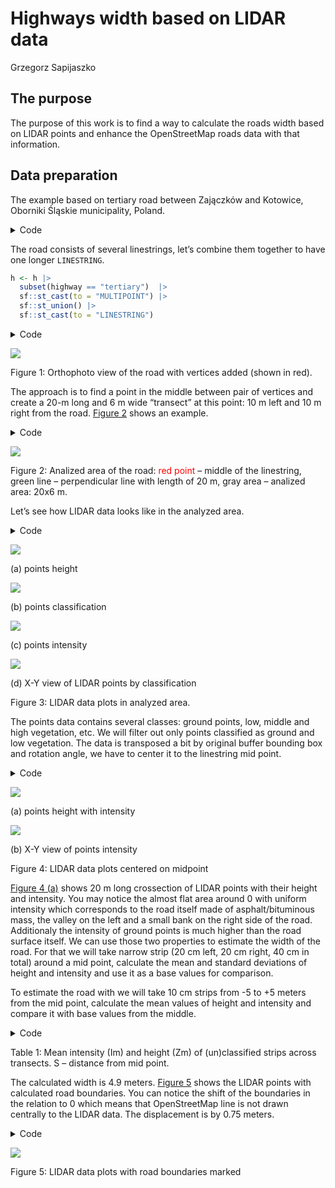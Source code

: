 # Highways width based on LIDAR data
Grzegorz Sapijaszko

## The purpose

The purpose of this work is to find a way to calculate the roads width
based on LIDAR points and enhance the OpenStreetMap roads data with that
information.

## Data preparation

The example based on tertiary road between Zajączków and Kotowice,
Oborniki Śląskie municipality, Poland.

<details class="code-fold">
<summary>Code</summary>

``` r
if (!dir.exists("../data")) {
  dir.create("../data")
}

options(timeout = 60*20)
if(!file.exists("../data/zajaczkow.csv")) {
  a <- osmdata::getbb("Zajączków, trzebnicki", format_out = "sf_polygon") |>
    sf::st_centroid() |>
    sf::st_buffer(dist = 500) |>
    rgugik::DEM_request()
  
  write.csv(a, file = "../data/zajaczkow.csv")
} else {
  a <- read.csv(file = "../data/zajaczkow.csv")
}

a |>
  subset(product == "PointCloud" & year == "2022" & resolution == "12 p/m2") |>
  rgugik::tile_download(outdir = "../data", 
                          method = "wget", 
                          extra = "--no-check-certificate -c --progress=bar:force")

rm(a)

f <- list.files(path = "../data", pattern = "laz", full.names = TRUE)

convertLAZ <- function(lazfile, outdir = ".", filter = "-keep_class 2 9", crs = "EPSG:2180") {
  if(!dir.exists(outdir)) { dir.create(outdir, recursive = TRUE)}
  message(lazfile)
  .file <- basename(lazfile)
  .outfile <- paste0(outdir, "/", stringi::stri_replace_all_fixed(.file, "laz", "las"))
  if(!file.exists(.outfile)) {
    las <- lidR::readLAS(files = lazfile, filter = {{filter}})
    if(is.na(lidR::crs(las))) {
      lidR::crs(las) <- {{crs}}
    }
    lidR::writeLAS(las, file = .outfile, index = TRUE)
  }
  else {
    message("Output file ", .outfile, " already exists, skipping conversion.")
  }
}

lapply(f, convertLAZ, filter = "", outdir = "../data")
rm(f)
rm("convertLAZ", envir = .GlobalEnv)

if(!file.exists("../data/zajaczkow.gpkg")) {
  b <- osmdata::getbb("Zajączków, trzebnicki") |>
    osmdata::opq() |>
    osmdata::add_osm_features(features = c("\"boundary\"" = "\"administrative\"", 
                                           "\"highway\"")) |>
    osmdata::osmdata_sf()
  
  l <- lidR::readLAS("../data/76503_1213480_M-33-34-B-d-1-4-2-2.las")
  
  l_ext <- lidR::ext(l)  |>
    terra::as.polygons() |>
    sf::st_as_sf()
  
  sf::st_crs(l_ext) <- lidR::crs(l)
  
  h <- 
    b$osm_lines |>
    subset(!is.na(highway) & 
             !highway %in% c("track", "path", "footway", "cycleway")) |>
    sf::st_transform(crs = lidR::crs(l))
  
  h <- sf::st_intersection(h, l_ext)
  
  sf::write_sf(h, "../data/zajaczkow.gpkg", append = FALSE)
  
}

if (!file.exists("../data/r.tif")) {
  l <- lidR::readLAS("../data/76503_1213480_M-33-34-B-d-1-4-2-2.las")
  
  r <- lidR::rasterize_terrain(l, res = 0.2)
  terra::writeRaster(r, "../data/r.tif", overwrite = TRUE)
} 

## orthofoto

if(!file.exists("../data/76501_1076083_M-33-34-B-d-1-4.tif")) {
  l <- lidR::readLAS("../data/76503_1213480_M-33-34-B-d-1-4-2-2.las")
  
  l_ext <- lidR::ext(l)  |>
    terra::as.polygons() |>
    sf::st_as_sf()
  
  sf::st_crs(l_ext) <- lidR::crs(l)
  
  a <- rgugik::ortho_request(l_ext)
  
  a |>
    subset(year == "2022" & grepl("B-d-1-4", filename)) |>
    rgugik::tile_download(outdir = "../data", 
                          method = "wget", 
                          extra = "--no-check-certificate -c --progress=bar:force")
}

l <- lidR::readLAS("../data/76503_1213480_M-33-34-B-d-1-4-2-2.las")
r <- terra::rast("../data/r.tif")
ortho <- terra::rast("../data/76501_1076083_M-33-34-B-d-1-4.tif")
h <- sf::read_sf("../data/zajaczkow.gpkg")
```

</details>

The road consists of several linestrings, let’s combine them together to
have one longer `LINESTRING`.

``` r
h <- h |>
  subset(highway == "tertiary")  |>
  sf::st_cast(to = "MULTIPOINT") |>
  sf::st_union() |>
  sf::st_cast(to = "LINESTRING")
```

<details class="code-fold">
<summary>Code</summary>

``` r
m <- sf::st_bbox(h)
dx <- as.integer(m["xmax"] - m["xmin"])
dy <- as.integer(m["ymax"] - m["ymin"])

# par(pty = "s")
x_min <- as.integer(m["xmin"] - 0.1 * dx)
x_max <- as.integer(m["xmax"] + 0.1 * dx)
y_min <- as.integer(m["ymin"] - 0.1 * dy)
y_max <- as.integer(m["ymax"] + 0.1 * dy)

vertices <- h |>
  sf::st_coordinates() |>
  as.data.frame() |>
  sf::st_as_sf(coords = c("X", "Y"), crs = "EPSG:2180")

terra::plotRGB(ortho, 
               xlim = c(x_min, x_max),
               ylim = c(y_min, y_max),
               axes = TRUE,
               mar = c(1.5, 0, 1.5, 0)
               )

terra::plot(h, col = "red", add = TRUE)

terra::plot(vertices$geometry, col = "red", pch = 20, add = TRUE)
```

</details>

<div id="fig-owerview">

![](manuscript/manuscript_files/figure-commonmark/fig-owerview-1.png)

Figure 1: Orthophoto view of the road with vertices added (shown in
red).

</div>

The approach is to find a point in the middle between pair of vertices
and create a 20-m long and 6 m wide “transect” at this point: 10 m left
and 10 m right from the road.
<a href="#fig-transect_overviev" class="quarto-xref">Figure 2</a> shows
an example.

<details class="code-fold">
<summary>Code</summary>

``` r
v <- 6 #7

p1 <- vertices[v, "geometry"] |>
  sf::st_coordinates()

p2 <- vertices[v+1, "geometry"] |>
  sf::st_coordinates()

dx <- p2[1] - p1[1]
dy <- p2[2] - p1[2]

ll <- sqrt(dx^2 + dy^2)

#' alpha in radians
alpha <- atan(dy/dx)

xm <- p1[1] + ll * cos(alpha) / 2
ym <- p1[2] + ll * sin(alpha) / 2

pm <- sf::st_sfc(sf::st_point(c(xm, ym)), crs = "EPSG:2180")

d <- 10
xm1 <- xm - d * cos(pi/2 + alpha) 
ym1 <- ym - d * sin(pi/2 + alpha)
pm1 <- sf::st_sfc(sf::st_point(c(xm1, ym1)), crs = "EPSG:2180")

xm2 <- xm + d * cos(pi/2 + alpha) 
ym2 <- ym + d * sin(pi/2 + alpha)
pm2 <- sf::st_sfc(sf::st_point(c(xm2, ym2)), crs = "EPSG:2180")

# line
coords <- rbind(c(xm1, ym1), c(xm2, ym2))
line <- sf::st_linestring(coords)
line <- sf::st_sfc(line)

poly <- sf::st_buffer(line, dist = 3, endCapStyle = "FLAT") |>
  sf::st_sfc(crs = "EPSG:2180")

# plotting

xmin <- min(p1[1], p2[1])
xmax <- max(p1[1], p2[1])
ymin <- min(p1[2], p2[2])
ymax <- max(p1[2], p2[2])


terra::plotRGB(ortho,
               xlim = c(xmin - 0.05*ll, xmax + 0.05*ll),
               ylim = c(ymin - 0.05*ll, ymax + 0.05*ll),
               axes = TRUE,
               mar = c(1.5, 0, 1.0, 0))

plot(sf::st_geometry(h), add = TRUE)
plot(sf::st_geometry(vertices), pch = 20, col = "blue", add = TRUE)

plot(poly, lwd = 0.6, col = "#80808088", lty = 3, add = TRUE)

plot(pm, pch = 20, col = "red", add = TRUE)
plot(pm1, pch = 16, size = 1.2, col = "green", add = TRUE)
plot(pm2, pch = 16, size = 1.2, col = "green", add = TRUE)
plot(line, lty = 3, col = "green", add = TRUE)
```

</details>

<div id="fig-transect_overviev">

![](manuscript/manuscript_files/figure-commonmark/fig-transect_overviev-1.png)

Figure 2: Analized area of the road: <span style="color:red;">red
point</span> – middle of the linestring, green line – perpendicular line
with length of 20 m, gray area – analized area: 20x6 m.

</div>

Let’s see how LIDAR data looks like in the analyzed area.

<details class="code-fold">
<summary>Code</summary>

``` r
###| layout-ncol: 2
###| column: body-outset

x <- lidR::clip_transect(l, c(xm1, ym1), c(xm2, ym2), width = 6, xz = TRUE)
x <- lidR::filter_poi(x, Classification != 12L)

bb <- lidR::st_bbox(x)

class_cols <- c(
  "0" = "black",       # never classified
  "1" = "gray90",      # unassigned
  "2" = "gray50",      # ground
  "3" = "lightgreen",  # low vegetation
  "4" = "green",       # medium vegetation
  "5" = "darkgreen",   # high vegetation
  "6" = "brown",       # building
  "7" = "gray90",      # noise
  "8" = "gray90",      # reserved
  "9" = "blue",        # water
  "10" = "gray33",     # rail
  "11" = "gray33",     # road surface
  "12" = "black")      # reserved

library(ggplot2)

ggplot(x@data, aes(X, Z, color = Z)) +
  geom_point(size = 0.5) +
  #  coord_equal() +
  theme_minimal() +
  scale_color_gradientn(colours = lidR::height.colors(50))

ggplot(x@data, aes(X, Z, color = factor(Classification))) +
  geom_point(size = 0.8) +
  coord_equal() +
  theme_minimal() +
  scale_color_manual(values = class_cols, name = "", labels = c("Ground", "Low Veg.", "Medium Veg.", "High Veg."))

ggplot(x@data, aes(X, Z, color = Intensity)) +
  geom_point(size = 0.5) +
  #  ylim(114, 116) +
  coord_equal() +
  theme_minimal() +
  scale_color_gradientn(colours = lidR::height.colors(50))

ggplot(x@data, aes(X, Y, color = factor(Classification))) +
  geom_point(size = 0.8) +
  coord_equal() +
  theme_minimal() +
  scale_color_manual(values = class_cols, name = "", labels = c("Ground", "Low Veg.", "Medium Veg.", "High Veg."))
```

</details>

<div id="fig-transect_lidar">

<div class="cell-output-display">

<div id="fig-transect_lidar-1">

<img src="manuscript/manuscript_files/figure-commonmark/fig-transect_lidar-1.png"
data-ref-parent="fig-transect_lidar" />

(a) points height

</div>

</div>

<div class="cell-output-display">

<div id="fig-transect_lidar-2">

<img src="manuscript/manuscript_files/figure-commonmark/fig-transect_lidar-2.png"
data-ref-parent="fig-transect_lidar" />

(b) points classification

</div>

</div>

<div class="cell-output-display">

<div id="fig-transect_lidar-3">

<img src="manuscript/manuscript_files/figure-commonmark/fig-transect_lidar-3.png"
data-ref-parent="fig-transect_lidar" />

(c) points intensity

</div>

</div>

<div class="cell-output-display">

<div id="fig-transect_lidar-4">

<img src="manuscript/manuscript_files/figure-commonmark/fig-transect_lidar-4.png"
data-ref-parent="fig-transect_lidar" />

(d) X-Y view of LIDAR points by classification

</div>

</div>

Figure 3: LIDAR data plots in analyzed area.

</div>

The points data contains several classes: ground points, low, middle and
high vegetation, etc. We will filter out only points classified as
ground and low vegetation. The data is transposed a bit by original
buffer bounding box and rotation angle, we have to center it to the
linestring mid point.

<details class="code-fold">
<summary>Code</summary>

``` r
###| layout-ncol: 2
###| column: body-outset

y <- x |>
  lidR::filter_poi(Classification %in% c(2L, 3L))

y$X <- y$X - (bb["xmin"] + (bb["xmax"]-bb["xmin"])/2)
y$Y <- y$Y - (bb["ymin"] + (bb["ymax"]-bb["ymin"])/2)

ggplot(y@data, aes(X, Z, color = Intensity)) +
  geom_point(size = 0.5) +
#  ylim(114, 116) +
  #  coord_equal() +
  theme_minimal() +
  scale_color_gradientn(colours = lidR::height.colors(50))

ggplot(y@data, aes(X, Y, color = Intensity)) +
  geom_point(size = 0.5) +
  #  ylim(114, 116) +
  coord_equal() +
  theme_minimal() +
  scale_color_gradientn(colours = lidR::height.colors(50))
```

</details>

<div id="fig-transect_centered">

<div class="cell-output-display">

<div id="fig-transect_centered-1">

<img
src="manuscript/manuscript_files/figure-commonmark/fig-transect_centered-1.png"
data-ref-parent="fig-transect_centered" />

(a) points height with intensity

</div>

</div>

<div class="cell-output-display">

<div id="fig-transect_centered-2">

<img
src="manuscript/manuscript_files/figure-commonmark/fig-transect_centered-2.png"
data-ref-parent="fig-transect_centered" />

(b) X-Y view of points intensity

</div>

</div>

Figure 4: LIDAR data plots centered on midpoint

</div>

<a href="#fig-transect_centered-1" class="quarto-xref">Figure 4 (a)</a>
shows 20 m long crossection of LIDAR points with their height and
intensity. You may notice the almost flat area around 0 with uniform
intensity which corresponds to the road itself made of
asphalt/bituminous mass, the valley on the left and a small bank on the
right side of the road. Additionaly the intensity of ground points is
much higher than the road surface itself. We can use those two
properties to estimate the width of the road. For that we will take
narrow strip (20 cm left, 20 cm right, 40 cm in total) around a mid
point, calculate the mean and standard deviations of height and
intensity and use it as a base values for comparison.

To estimate the road with we will take 10 cm strips from -5 to +5 meters
from the mid point, calculate the mean values of height and intensity
and compare it with base values from the middle.

<details class="code-fold">
<summary>Code</summary>

``` r
aa <-  y@data |>
  subset(X <= 0.2 & X > -0.2, select = c(Z, Intensity))

# mean(aa$Intensity)
# sd(aa$Intensity)
Imin <- mean(aa$Intensity) - 2 * sd(aa$Intensity)
Imax <- mean(aa$Intensity) + 2 * sd(aa$Intensity)

Zmin <- mean(aa$Z) - 3 * sd(aa$Z)
Zmax <- mean(aa$Z) + 3 * sd(aa$Z)


s <- seq(-5, 5, 0.1)

df_list <- vector('list', length(s)-1)

for (i in 1:(length(s)-1)) {

  aa <-  y@data |>
    subset(X >= s[i] & X < s[i+1], select = c(Z, Intensity))
  meanI <- mean(aa$Intensity)
  meanZ <- mean(aa$Z)
  if((Imax >=  meanI & meanI >= Imin) &
    (Zmax >=meanZ & meanZ >= Zmin)) {
    df <- data.frame(
      s = s[i],
      Im = meanI,
      Zm = meanZ,
      road_surface = "yes"
    )
  } else {
    df <- data.frame(
      s = s[i],
      Im = meanI,
      Zm = meanZ,
      road_surface = "no"
    )
  }
  df_list[[i]] <- df
}
df <- do.call('rbind', df_list)

h_min <- min(df$s[df$road_surface == "yes"])
h_max <- max(df$s[df$road_surface == "yes"])
h_width <- abs(h_min) + abs(h_max)
```

</details>

<div id="tbl-calculated_data">

Table 1: Mean intensity (Im) and height (Zm) of (un)classified strips
across transects. S – distance from mid point.

</div>

The calculated width is 4.9 meters.
<a href="#fig-road_calc" class="quarto-xref">Figure 5</a> shows the
LIDAR points with calculated road boundaries. You can notice the shift
of the boundaries in the relation to 0 which means that OpenStreetMap
line is not drawn centrally to the LIDAR data. The displacement is by
0.75 meters.

<details class="code-fold">
<summary>Code</summary>

``` r
ggplot(y@data, aes(X, Y, color = Intensity)) +
  geom_point(size = 0.5) +
  coord_equal() +
  theme_minimal() +
  scale_color_gradientn(colours = lidR::height.colors(50)) +
  geom_vline(xintercept = h_min) +
  geom_vline(xintercept = h_max)
```

</details>

<div id="fig-road_calc">

![](manuscript/manuscript_files/figure-commonmark/fig-road_calc-1.png)

Figure 5: LIDAR data plots with road boundaries marked

</div>
